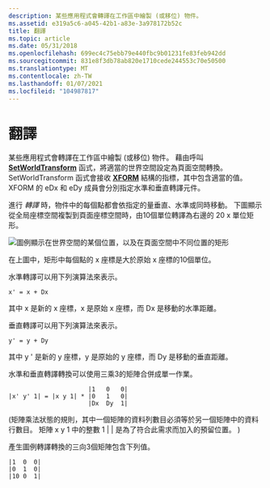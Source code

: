 ```yaml
---
description: 某些應用程式會轉譯在工作區中繪製 (或移位) 物件。
ms.assetid: e319a5c6-a045-42b1-a83e-3a978172b52c
title: 翻譯
ms.topic: article
ms.date: 05/31/2018
ms.openlocfilehash: 699ec4c75ebb79e440fbc9b01231fe83feb942dd
ms.sourcegitcommit: 831e8f3db78ab820e1710cede244553c70e50500
ms.translationtype: MT
ms.contentlocale: zh-TW
ms.lasthandoff: 01/07/2021
ms.locfileid: "104987817"
---
```

# <a name="translation"></a>翻譯

某些應用程式會轉譯在工作區中繪製 (或移位) 物件。 藉由呼叫 [**SetWorldTransform**](/windows/desktop/api/Wingdi/nf-wingdi-setworldtransform) 函式，將適當的世界空間設定為頁面空間轉換。 SetWorldTransform 函式會接收 [**XFORM**](/windows/win32/api/wingdi/ns-wingdi-xform) 結構的指標，其中包含適當的值。 XFORM 的 eDx 和 eDy 成員會分別指定水準和垂直轉譯元件。

進行 *轉譯* 時，物件中的每個點都會依指定的量垂直、水準或同時移動。 下圖顯示從全局座標空間複製到頁面座標空間時，由10個單位轉譯為右邊的 20 x 單位矩形。

![圖例顯示在世界空間的某個位置，以及在頁面空間中不同位置的矩形](images/cstrn-09.png)

在上圖中，矩形中每個點的 x 座標是大於原始 x 座標的10個單位。

水準轉譯可以用下列演算法來表示。

``` syntax
x' = x + Dx 
```

其中 x 是新的 x 座標，x 是原始 x 座標，而 Dx 是移動的水準距離。

垂直轉譯可以用下列演算法來表示。

``` syntax
y' = y + Dy 
```

其中 y ' 是新的 y 座標，y 是原始的 y 座標，而 Dy 是移動的垂直距離。

水準和垂直轉譯轉換可以使用三乘3的矩陣合併成單一作業。

``` syntax
                      |1   0   0| 
|x' y' 1| = |x y 1| * |0   1   0| 
                      |Dx  Dy  1| 
```

 (矩陣乘法狀態的規則，其中一個矩陣的資料列數目必須等於另一個矩陣中的資料行數目。 矩陣 x y 1 中的整數 1 \| \| 是為了符合此需求而加入的預留位置。 ) 

產生圖例轉譯轉換的三向3個矩陣包含下列值。

``` syntax
|1  0  0| 
|0  1  0| 
|10 0  1| 
```

 

 



